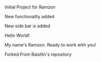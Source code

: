 Initial Project for Ramzon

New functionality added

New side bar is added

Hello World!

My name's Ramzon. Ready to work with you!

Forked From Raistlin's repository
